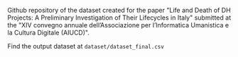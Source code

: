 Github repository of the dataset created for the paper "Life and Death of DH Projects: A Preliminary Investigation of Their Lifecycles in Italy" submitted at the "XIV convegno annuale dell’Associazione per l’Informatica Umanistica e la Cultura Digitale (AIUCD)".

Find the output dataset at `dataset/dataset_final.csv`

